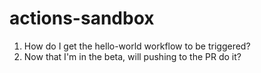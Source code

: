 # actions-sandbox

1. How do I get the hello-world workflow to be triggered?
2. Now that I'm in the beta, will pushing to the PR do it?
